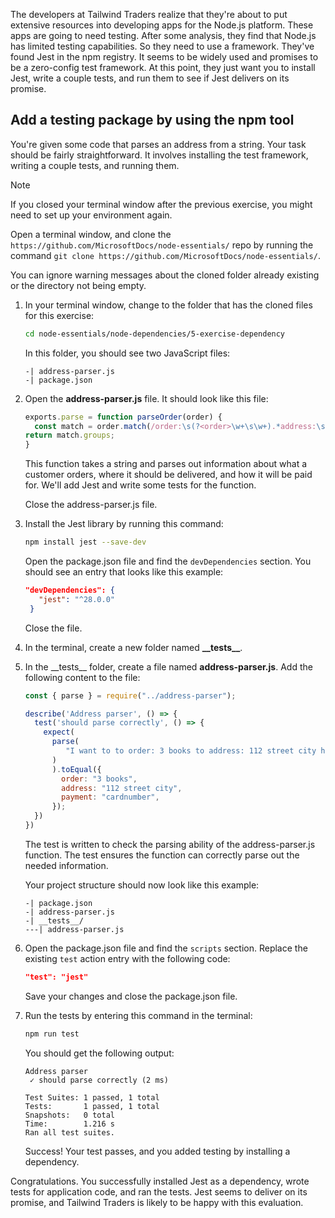 The developers at Tailwind Traders realize that they're about to put extensive resources into developing apps for the Node.js platform. These apps are going to need testing. After some analysis, they find that Node.js has limited testing capabilities. So they need to use a framework. They've found Jest in the npm registry. It seems to be widely used and promises to be a zero-config test framework. At this point, they just want you to install Jest, write a couple tests, and run them to see if Jest delivers on its promise. 

## Add a testing package by using the npm tool

You're given some code that parses an address from a string. Your task should be fairly straightforward. It involves installing the test framework, writing a couple tests, and running them.

> [!Note]
> If you closed your terminal window after the previous exercise, you might need to set up your environment again.
>
> Open a terminal window, and clone the `https://github.com/MicrosoftDocs/node-essentials/` repo by running the command `git clone https://github.com/MicrosoftDocs/node-essentials/`.
>
> You can ignore warning messages about the cloned folder already existing or the directory not being empty.

1. In your terminal window, change to the folder that has the cloned files for this exercise:

   ```bash
   cd node-essentials/node-dependencies/5-exercise-dependency
   ```

   In this folder, you should see two JavaScript files:

   ```output
   -| address-parser.js
   -| package.json
   ```

1. Open the **address-parser.js** file. It should look like this file:

   ```javascript
   exports.parse = function parseOrder(order) {
     const match = order.match(/order:\s(?<order>\w+\s\w+).*address:\s(?<address>\w+\s\w+\s\w+).*payment info:\s(?<payment>\w+)/)
   return match.groups;
   }
   ```

   This function takes a string and parses out information about what a customer orders, where it should be delivered, and how it will be paid for. We'll add Jest and write some tests for the function.

   Close the address-parser.js file.

1. Install the Jest library by running this command:

   ```bash
   npm install jest --save-dev
   ```

   Open the package.json file and find the `devDependencies` section. You should see an entry that looks like this example:

   ```json
   "devDependencies": {
      "jest": "^28.0.0"
    }
   ```

   Close the file.

1. In the terminal, create a new folder named **\_\_tests\_\_**.

1. In the \_\_tests\_\_ folder, create a file named **address-parser.js**. Add the following content to the file:

   ```javascript
   const { parse } = require("../address-parser");

   describe('Address parser', () => {
     test('should parse correctly', () => {
       expect(
         parse(
            "I want to to order: 3 books to address: 112 street city here is my payment info: cardnumber"
         )
         ).toEqual({
           order: "3 books",
           address: "112 street city",
           payment: "cardnumber",
         });
     })
   })
   ```

   The test is written to check the parsing ability of the address-parser.js function. The test ensures the function can correctly parse out the needed information.

   Your project structure should now look like this example:

   ```output
   -| package.json
   -| address-parser.js
   -| __tests__/
   ---| address-parser.js
   ```

1. Open the package.json file and find the `scripts` section. Replace the existing `test` action entry with the following code:

   ```json
   "test": "jest"
   ```

   Save your changes and close the package.json file.

1. Run the tests by entering this command in the terminal:

   ```bash
   npm run test
   ```

   You should get the following output:

   ```output
   Address parser
    ✓ should parse correctly (2 ms)

   Test Suites: 1 passed, 1 total
   Tests:       1 passed, 1 total
   Snapshots:   0 total
   Time:        1.216 s
   Ran all test suites.
   ```

   Success! Your test passes, and you added testing by installing a dependency.

Congratulations. You successfully installed Jest as a dependency, wrote tests for application code, and ran the tests. Jest seems to deliver on its promise, and Tailwind Traders is likely to be happy with this evaluation.
